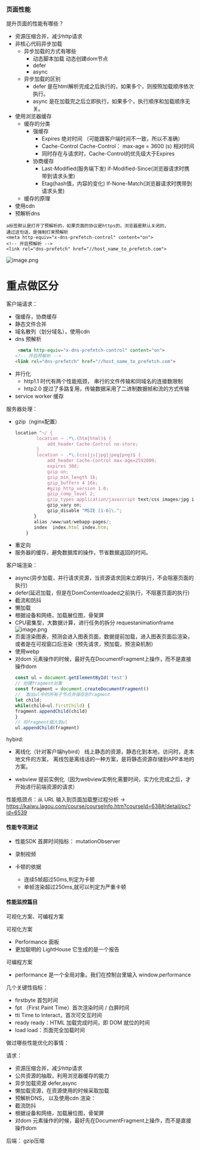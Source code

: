 ### 页面性能
 提升页面的性能有哪些？
 - 资源压缩合并，减少http请求
 - 非核心代码异步加载
    - 异步加载的方式有哪些
        - 动态脚本加载 
            动态创建dom节点
        - defer
        - async
    - 异步加载的区别
        - defer 是在html解析完成之后执行的，如果多个，则按照加载顺序依次执行。
        - async 是在加载完之后立即执行，如果多个，执行顺序和加载顺序无关。
 - 使用浏览器缓存
    - 缓存的分类
        - 强缓存
            - Expires  绝对时间 （可能跟客户端时间不一致，所以不准确）
            - Cache-Control  Cache-Control： max-age = 3600 (s) 相对时间
            - 同时存在与请求时，Cache-Control的优先级大于Expires
        - 协商缓存
            - Last-Modified(服务端下发) if-Modified-Since(浏览器请求时携带到请求头里)
            - Etag(hash值，内容的变化)  If-None-Match(浏览器请求时携带到请求头里)
    - 缓存的原理
 - 使用cdn 
 - 预解析dns
 ```
 a标签默认是打开了预解析的，如果页面的协议是https的，浏览器是默认关闭的，
 通过这句话，是强制打来预解析
 <meta http-equiv="x-dns-prefetch-control" content="on">
 <!-- 开启预解析 -->
 <link rel="dns-prefetch" href="//host_name_to_prefetch.com">
 ```


![image.png](https://upload-images.jianshu.io/upload_images/5016475-47415dc9e33b1efc.png?imageMogr2/auto-orient/strip%7CimageView2/2/w/1240)



# 重点做区分

客户端请求：
- 强缓存，协商缓存
- 静态文件合并
- 域名散列（划分域名），使用cdn 
- dns 预解析
    ```html
     <meta http-equiv="x-dns-prefetch-control" content="on">
    <!-- 开启预解析 -->
    <link rel="dns-prefetch" href="//host_name_to_prefetch.com">
    ```
- 并行化
    - http1.1 时代有两个性能瓶颈， 串行的文件传输和同域名的连接数限制
    - http2.0 提过了多路复用，传输数据采用了二进制数据帧和流的方式传输
- service worker 缓存


服务器处理：
- gzip（nginx配置）
    ```js
    location ^~/ {
       	    location ~ .*\.(htm|html)$ {
                add_header Cache-Control no-store;
            }
            location ~ .*\.(css|js|jpg|jpeg|png)$ {
                add_header Cache-Control max-age=2592000;
                expires 30d;
                gzip on;
                gzip_min_length 1k;
                gzip_buffers 4 16k;
                #gzip_http_version 1.0;
                gzip_comp_level 2;
                gzip_types application/javascript text/css images/jpg image/gif image/png;
                gzip_vary on;
                gzip_disable "MSIE [1-6]\.";
           }
           alias /www/uat/webapp-pages/;
           index  index.html index.htm;
        }
    ```
- 重定向
- 服务器的缓存，避免数据库的操作，节省数据返回的时间。

客户端渲染：
- async(异步加载，并行请求资源，当资源请求回来立即执行，不会阻塞页面的执行)
- defer(延迟加载，但是在DomContentloaded之前执行，不阻塞页面的执行)
- 截流和防抖 
- 懒加载
- 根据设备和网络，加载展位图，骨架屏
- CPU密集型，大数据计算，进行任务的拆分 requestanimationframe
    ![image.png](https://upload-images.jianshu.io/upload_images/5016475-bf61bc902585139d.png?imageMogr2/auto-orient/strip%7CimageView2/2/w/1240)
- 页面渲染图表，预测会进入图表页面，数据提前加载，进入图表页面后渲染，或者是在可视窗口后渲染（预先请求，预加载，预渲染机制）
- 使用webp
- 对dom 元素操作的时候，最好先在DocumentFragment上操作，而不是直接操作dom
    ```js
    const ul = document.getElementById('test')
    // 创建fragment对象
    const fragment = document.createDocumentFragment()
    //  取出ul中的所有子节点并保存到fragment
    let child;
    while(child=ul.firstChild) {
    fragment.appendChild(child)
    }
    // 将fragment插入到ul
    ul.appendChild(fragment)
    ```


hybird: 
- 离线化（针对客户端hybird）
线上静态的资源，静态化到本地，访问时，走本地文件的方案， 离线包是离线话的一种方案，是将静态资源存储到APP本地的方案。

- webview 提前实例化（因为webview实例化需要时间，实力化完成之后，才开始进行前端资源的请求）



性能瓶颈点：从 URL 输入到页面加载整过程分析 ->
https://kaiwu.lagou.com/course/courseInfo.htm?courseId=638#/detail/pc?id=6539



 #### 性能专项测试
 - 性能SDK
    首屏时间指标： mutationObserver
 - 录制视频

 - 卡顿的依据
    - 连续5帧超过50ms,判定为卡顿
    - 单帧渲染超过250ms,就可以判定为严重卡顿

#### 性能监控篇目
可视化方案、可编程方案

可视化方案
- Performance 面板
- 更加聪明的 LightHouse  它生成的是一个报告

可编程方案
- performance 是一个全局对象。我们在控制台里输入 window.performance

几个关键性指标：

- firstbyte  首包时间	
- fpt （First Paint Time）首次渲染时间 / 白屏时间
- tti   Time to Interact，首次可交互时间	
- ready ready：HTML 加载完成时间，即 DOM 就位的时间
- load  load：页面完全加载时间


做过哪些性能优化的事情：

请求：
- 资源压缩合并，减少http请求
- 公共资源的抽取，利用浏览器缓存的能力
- 异步加载资源 defer,async
- 懒加载资源，在资源使用的时候采取加载
- 预解析DNS， 以及使用cdn
渲染：
- 截流防抖
- 根据设备和网络，加载展位图，骨架屏
- 对dom 元素操作的时候，最好先在DocumentFragment上操作，而不是直接操作dom

后端：
gzip压缩
